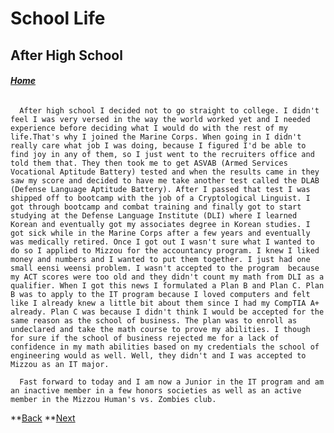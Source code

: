 # School Life
## After High School

###### **[Home](https://gigglebits.github.io/IT1000Final/README.md)**

      After high school I decided not to go straight to college. I didn't feel I was very versed in the way the world worked yet and I needed experience before deciding what I would do with the rest of my life.That's why I joined the Marine Corps. When going in I didn't really care what job I was doing, because I figured I'd be able to find joy in any of them, so I just went to the recruiters office and told them that. They then took me to get ASVAB (Armed Services Vocational Aptitude Battery) tested and when the results came in they saw my score and decided to have me take another test called the DLAB (Defense Language Aptitude Battery). After I passed that test I was shipped off to bootcamp with the job of a Cryptological Linguist. I got through bootcamp and combat training and finally got to start studying at the Defense Language Institute (DLI) where I learned Korean and eventually got my associates degree in Korean studies. I got sick while in the Marine Corps after a few years and eventually was medically retired. Once I got out I wasn't sure what I wanted to do so I applied to Mizzou for the accountancy program. I knew I liked money and numbers and I wanted to put them together. I just had one small eensi weensi problem. I wasn't accepted to the program  because my ACT scores were too old and they didn't count my math from DLI as a qualifier. When I got this news I formulated a Plan B and Plan C. Plan B was to apply to the IT program because I loved computers and felt like I already knew a little bit about them since I had my CompTIA A+ already. Plan C was because I didn't think I would be accepted for the same reason as the school of business. The plan was to enroll as undeclared and take the math course to prove my abilities. I though for sure if the school of business rejected me for a lack of confidence in my math abilities based on my credentials the school of engineering would as well. Well, they didn't and I was accepted to Mizzou as an IT major. 
    
      Fast forward to today and I am now a Junior in the IT program and am an inactive member in a few honors societies as well as an active member in the Mizzou Human's vs. Zombies club. 
      
**[Back](https://gigglebits.github.io/IT1000Final/ "Back to Home") **[Next](https://gigglebits.github.io/IT1000Final/WorkLife.md "To work life")
